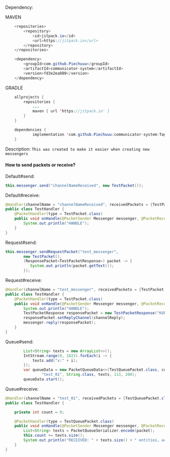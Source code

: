 Dependency:

MAVEN
```java
	<repositories>
		<repository>
		    <id>jitpack.io</id>
		    <url>https://jitpack.io</url>
		</repository>
	</repositories>

	<dependency>
	    <groupId>com.github.Piechuuu</groupId>
	    <artifactId>communicator-system</artifactId>
	    <version>fd3e2ea880</version>
	</dependency>
```

GRADLE
```java
	allprojects {
		repositories {
			...
			maven { url 'https://jitpack.io' }
		}
	}

	dependencies {
	        implementation 'com.github.Piechuuu:communicator-system:Tag'
	}
```

Description:
```This was created to make it easier when creating new messengers```
#### How to send packets or receive?
Default#send:
```java
this.messenger.send("channelNameReceived", new TestPacket());
```
Default#receive:
```java
@Handler(channelName = "channelNameReceived", receivedPackets = {TestPacket.class}, async = true)
public class TestHandler {
    @PacketHandler(type = TestPacket.class)
    public void onHandle(@PacketSender Messenger messenger, @PacketReceived(callback = false) TestPacket packet){
        System.out.println("HANDLE");
    }
}
```
Request#send:
```java
this.messenger.sendRequestPacket("test_messenger",
        new TestPacket(),
        (ResponsePacket<TestPacketResponse>) packet -> {
           System.out.println(packet.getText());
        });
```
Request#receive:
```java
@Handler(channelName = "test_messenger", receivedPackets = {TestPacket.class}, async = true)
public class TestHandler {
    @PacketHandler(type = TestPacket.class)
    public void onHandle(@PacketSender Messenger messenger, @PacketReceived(callback = true) TestPacket packet, @PacketArgument(name = "channelReply") String channelReply){
        System.out.println("HANDLE");
        TestPacketResponse responsePacket = new TestPacketResponse("KUPA");
        responsePacket.setReplyChannel(channelReply);
        messenger.reply(responsePacket);
    }
}
```
Queue#send:
```java
        List<String> texts = new ArrayList<>();
        IntStream.range(0, 1823).forEach(i -> {
            texts.add("x:" + i);
        });
        var queueData = new PacketQueueData<>(TestQueuePacket.class, controller.getMessenger(),
                "test_01", String.class, texts, 113, 200);
        queueData.start();
```
Queue#receive:
```java
@Handler(channelName = "test_01", receivedPackets = {TestQueuePacket.class}, async = true)
public class TestHandler {

    private int count = 0;

    @PacketHandler(type = TestQueuePacket.class)
    public void onHandle(@PacketSender Messenger messenger, @PacketReceived(callback = false) TestQueuePacket packet) {
        List<String> texts = PacketQueueSerializer.encode(packet);
        this.count += texts.size();
        System.out.println("RECEIVED: " + texts.size() + " entities, actual: " + count);
    }
}
```

